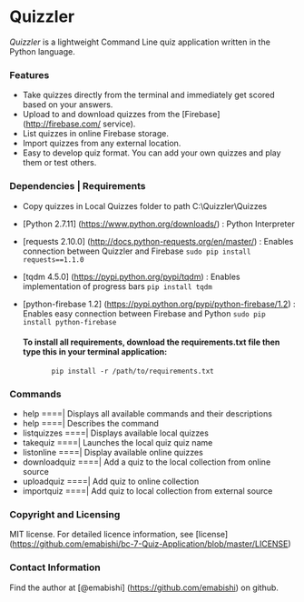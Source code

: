 # Quizzler

*Quizzler* is a lightweight Command Line quiz application written in the Python language.

### Features
* Take quizzes directly from the terminal and immediately get scored based on your answers.
* Upload to and download quizzes from the [Firebase] (http://firebase.com/ service).
* List quizzes in online Firebase storage.
* Import quizzes from any external location.
* Easy to develop quiz format. You can add your own quizzes and play them or test others.

### Dependencies | Requirements
* Copy quizzes in Local Quizzes folder to path C:\Quizzler\Quizzes
* [Python 2.7.11] (https://www.python.org/downloads/) : Python Interpreter
* [requests 2.10.0] (http://docs.python-requests.org/en/master/) : Enables connection between Quizzler and Firebase
           ```sudo pip install requests==1.1.0```
* [tqdm 4.5.0] (https://pypi.python.org/pypi/tqdm) : Enables implementation of progress bars
           ```pip install tqdm```
* [python-firebase 1.2] (https://pypi.python.org/pypi/python-firebase/1.2) : Enables easy connection between Firebase and Python
           ```sudo pip install python-firebase```
       
  #### To install all requirements, download the requirements.txt file then type this in your terminal application:
             pip install -r /path/to/requirements.txt

### Commands
* help ====| Displays all available commands and their descriptions
* help <command> ====| Describes the command
* listquizzes ====| Displays available local quizzes
* takequiz <quiz name> ====| Launches the local quiz quiz name
* listonline ====| Display available online quizzes
* downloadquiz <quiz source path> ====| Add a quiz to the local collection from online source
* uploadquiz ====| Add quiz to online collection
* importquiz <quiz source path> ====| Add quiz to local collection from external source

### Copyright and Licensing
MIT license. For detailed licence information, see [license] (https://github.com/emabishi/bc-7-Quiz-Application/blob/master/LICENSE)

### Contact Information
Find the author at [@emabishi] (https://github.com/emabishi) on github.



